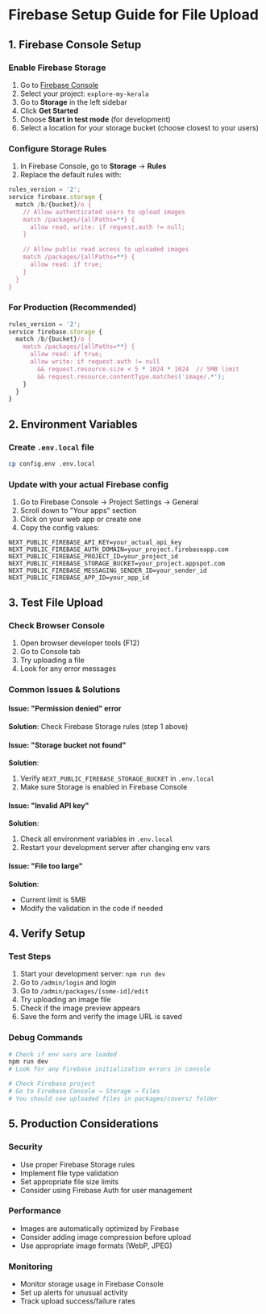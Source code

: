 # Firebase Setup Guide for File Upload

## 1. Firebase Console Setup

### Enable Firebase Storage
1. Go to [Firebase Console](https://console.firebase.google.com/)
2. Select your project: `explore-my-kerala`
3. Go to **Storage** in the left sidebar
4. Click **Get Started**
5. Choose **Start in test mode** (for development)
6. Select a location for your storage bucket (choose closest to your users)

### Configure Storage Rules
1. In Firebase Console, go to **Storage** → **Rules**
2. Replace the default rules with:

```javascript
rules_version = '2';
service firebase.storage {
  match /b/{bucket}/o {
    // Allow authenticated users to upload images
    match /packages/{allPaths=**} {
      allow read, write: if request.auth != null;
    }
    
    // Allow public read access to uploaded images
    match /packages/{allPaths=**} {
      allow read: if true;
    }
  }
}
```

### For Production (Recommended)
```javascript
rules_version = '2';
service firebase.storage {
  match /b/{bucket}/o {
    match /packages/{allPaths=**} {
      allow read: if true;
      allow write: if request.auth != null 
        && request.resource.size < 5 * 1024 * 1024  // 5MB limit
        && request.resource.contentType.matches('image/.*');
    }
  }
}
```

## 2. Environment Variables

### Create `.env.local` file
```bash
cp config.env .env.local
```

### Update with your actual Firebase config
1. Go to Firebase Console → Project Settings → General
2. Scroll down to "Your apps" section
3. Click on your web app or create one
4. Copy the config values:

```env
NEXT_PUBLIC_FIREBASE_API_KEY=your_actual_api_key
NEXT_PUBLIC_FIREBASE_AUTH_DOMAIN=your_project.firebaseapp.com
NEXT_PUBLIC_FIREBASE_PROJECT_ID=your_project_id
NEXT_PUBLIC_FIREBASE_STORAGE_BUCKET=your_project.appspot.com
NEXT_PUBLIC_FIREBASE_MESSAGING_SENDER_ID=your_sender_id
NEXT_PUBLIC_FIREBASE_APP_ID=your_app_id
```

## 3. Test File Upload

### Check Browser Console
1. Open browser developer tools (F12)
2. Go to Console tab
3. Try uploading a file
4. Look for any error messages

### Common Issues & Solutions

#### Issue: "Permission denied" error
**Solution**: Check Firebase Storage rules (step 1 above)

#### Issue: "Storage bucket not found"
**Solution**: 
1. Verify `NEXT_PUBLIC_FIREBASE_STORAGE_BUCKET` in `.env.local`
2. Make sure Storage is enabled in Firebase Console

#### Issue: "Invalid API key"
**Solution**: 
1. Check all environment variables in `.env.local`
2. Restart your development server after changing env vars

#### Issue: "File too large"
**Solution**: 
- Current limit is 5MB
- Modify the validation in the code if needed

## 4. Verify Setup

### Test Steps
1. Start your development server: `npm run dev`
2. Go to `/admin/login` and login
3. Go to `/admin/packages/[some-id]/edit`
4. Try uploading an image file
5. Check if the image preview appears
6. Save the form and verify the image URL is saved

### Debug Commands
```bash
# Check if env vars are loaded
npm run dev
# Look for any Firebase initialization errors in console

# Check Firebase project
# Go to Firebase Console → Storage → Files
# You should see uploaded files in packages/covers/ folder
```

## 5. Production Considerations

### Security
- Use proper Firebase Storage rules
- Implement file type validation
- Set appropriate file size limits
- Consider using Firebase Auth for user management

### Performance
- Images are automatically optimized by Firebase
- Consider adding image compression before upload
- Use appropriate image formats (WebP, JPEG)

### Monitoring
- Monitor storage usage in Firebase Console
- Set up alerts for unusual activity
- Track upload success/failure rates
